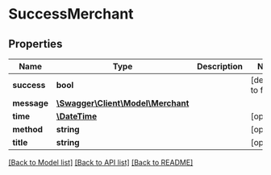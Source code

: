# SuccessMerchant

## Properties
Name | Type | Description | Notes
------------ | ------------- | ------------- | -------------
**success** | **bool** |  | [default to false]
**message** | [**\Swagger\Client\Model\Merchant**](Merchant.md) |  | 
**time** | [**\DateTime**](\DateTime.md) |  | [optional] 
**method** | **string** |  | [optional] 
**title** | **string** |  | [optional] 

[[Back to Model list]](../README.md#documentation-for-models) [[Back to API list]](../README.md#documentation-for-api-endpoints) [[Back to README]](../README.md)


